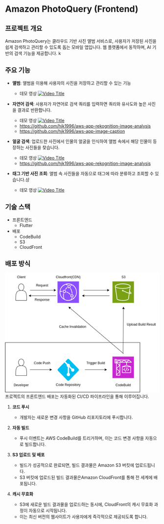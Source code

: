 # Amazon PhotoQuery (Frontend)

## 프로젝트 개요

Amazon PhotoQuery는 클라우드 기반 사진 앨범 서비스로, 사용자가 저장된 사진을 쉽게 검색하고 관리할 수 있도록 돕는 모바일 앱입니다. 웹 플랫폼에서 동작하며, AI 기반의 검색 기능을 제공합니다.
k

## 주요 기능

- **앨범**: 앨범을 이용해 사용자의 사진을 저장하고 관리할 수 있는 기능
  - 데모 영상
  [![Video Title](http://img.youtube.com/vi/NO4W2d3KbY4/0.jpg)](https://www.youtube.com/watch?v=NO4W2d3KbY4 "Video Title")
- **자연어 검색**: 사용자가 자연어로 검색 쿼리를 입력하면 쿼리와 유사도와 높은 사진을 결과로 반환합니다.
  - 데모 영상
  [![Video Title](http://img.youtube.com/vi/l_XaYF5AkM4/0.jpg)](https://www.youtube.com/watch?v=l_XaYF5AkM4 "Video Title")
  - https://github.com/hjk1996/aws-app-rekognition-image-analysis
  - https://github.com/hjk1996/aws-app-image-caption

- **얼굴 검색**: 업로드한 사진에서 인물의 얼굴을 인식하여 앨범 속에서 해당 인물이 등장하는 사진들을 찾습니다.
  - 데모 영상
  [![Video Title](http://img.youtube.com/vi/JR8Q7QL9jAI/0.jpg)](https://www.youtube.com/watch?v=JR8Q7QL9jAI "Video Title")
  -  https://github.com/hjk1996/aws-app-rekognition-image-analysis

- **태그 기반 사진 조회**: 앨범 속 사진들을 자동으로 태그에 따라 분류하고 조회할 수 있습니다.상
  - 데모 영상
  [![Video Title](http://img.youtube.com/vi/KFz-5vdO3L4/0.jpg)](https://www.youtube.com/watch?v=KFz-5vdO3L4 "Video Title")

## 기술 스택

- 프론트엔드
  - Flutter
- 배포
  - CodeBuild
  - S3
  - CloudFront
## 배포 방식

![alt text](frontend_cicd_pipeline.drawio.png)
프로젝트의 프론트엔드 배포는 자동화된 CI/CD 파이프라인을 통해 이루어집니다.

1. **코드 푸시**

   - 개발자는 새로운 변경 사항을 GitHub 리포지토리에 푸시합니다.

2. **자동 빌드**
   - 푸시 이벤트는 AWS CodeBuild를 트리거하며, 이는 코드 변경 사항을 자동으로 빌드합니다.
3. **S3 업로드 및 배포**
   - 빌드가 성공적으로 완료되면, 빌드 결과물은 Amazon S3 버킷에 업로드됩니다.
   - S3 버킷에 업로드된 빌드 결과물은Amazon CloudFront를 통해 전 세계에 배포됩니다.

4. **캐시 무효화**
   - S3에 새로운 빌드 결과물을 업로드하는 동시에, CloudFront의 캐시 무효화 과정이 자동으로 시작됩니다.
   - 이는 최신 버전의 웹사이트가 사용자에게 즉각적으로 제공되도록 합니다.
